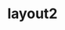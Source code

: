 # layout2

<!DOCTYPE html>
<html>

<head>
    <title> layout </title>
    <style type="text/css">
        div {
            font-size: 20px;
            font-weight: bold;
        }

        #R1 {
            background-color: grey;
            height: 33px;
            width: 100%;
            padding-top: 20px;
            margin-top: 10px;
            text-align: center;

        }

        #R1D1 {
            /* float: left; */
            padding-left: 2%;
        }

        /* #R1D2 {
            float: right;
            padding-right: 2%;
        } */

        #R2,
        #R5 {
            background-color: grey;
            height: 33px;
            width: 98%;
            padding-top: 7px;
            padding-left: 2%;
            margin-top: 10px;
            text-align: center;
        }

        #R3 {
            background-color: grey;
            height: 90px;
            width: 100%;
            padding-top: 60px;
            margin-top: 10px;
            text-align: center;
        }

        #R4 {
            height: 600px;
            width: 100%;
            margin-top: 10px;
        }

        #R4C1 {
            width: 23%;
            margin-right: 2%;
        }

        #R4C2 {
            width: 25%;
        }

        #R4C3 {
            width: 23%;
            margin-left: 2%;

        }

        #R4C4 {
            width: 23%;
            margin-left: 2%;
        }

        #R4 div {
            background-color: grey;
            float: left;
            height: 320px;
            padding-top: 280px;
            text-align: center;
        }
    </style>
</head>

<body>
    <div>
        <div id="R1">
            <div id="R1D1">
                LOGO
            </div>

            <!-- <div id="R1D2">
                DESING
            </div> -->

        </div>
        <div id="R2">
            NAVIGATION
        </div>
        <div id="R3">
            BANNER
        </div>
        <div id="R4">
            <div id="R4C1">
                BOX 1
            </div>
            <div id="R4C2">
                BOX 2
            </div>
            <div id="R4C3">
                BOX 3
            </div>
            <div id="R4C4">
                BOX 4
            </div>
        </div>
        <div id="R5">
            FOOTER
        </div>
    </div>
    </div>
</body>

</html>
